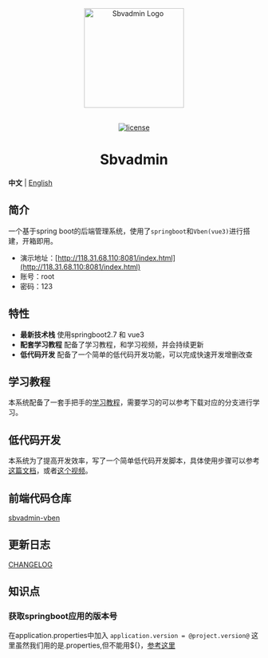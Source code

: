 
<div align="center"> <a href="https://github.com/billyshen26/sbvadmin"> <img alt="Sbvadmin Logo" width="200" height="200" src="https://github.com/billyshen26/sbvadmin-vben/blob/main/public/resource/img/logo.png"> </a> <br> <br>

[![license](https://img.shields.io/github/license/anncwb/vue-vben-admin.svg)](LICENSE)

<h1>Sbvadmin</h1>
</div>

**中文** | [English](./README.en-US.md)

## 简介
一个基于spring boot的后端管理系统，使用了`springboot`和`Vben(vue3)`进行搭建，开箱即用。
- 演示地址：[http://118.31.68.110:8081/index.html](http://118.31.68.110:8081/index.html)
- 账号：root
- 密码：123

## 特性
- **最新技术栈** 使用springboot2.7 和 vue3
- **配套学习教程** 配备了学习教程，和学习视频，并会持续更新
- **低代码开发** 配备了一个简单的低代码开发功能，可以完成快速开发增删改查

## 学习教程
本系统配备了一套手把手的[学习教程](https://blog.csdn.net/F_angT/article/details/125717125)，需要学习的可以参考下载对应的分支进行学习。

## 低代码开发
本系统为了提高开发效率，写了一个简单低代码开发脚本，具体使用步骤可以参考[这篇文档](https://blog.csdn.net/F_angT/article/details/127740239)，或者[这个视频](https://www.bilibili.com/video/BV1F3411Z7BK)。

## 前端代码仓库
[sbvadmin-vben](https://github.com/billyshen26/sbvadmin-vben)

## 更新日志
[CHANGELOG](./CHANGELOG.zh_CN.md)

## 知识点
### 获取springboot应用的版本号
在application.properties中加入
`application.version = @project.version@`
这里虽然我们用的是.properties,但不能用${}，[参考这里](https://blog.csdn.net/qq_34730511/article/details/119380836)
